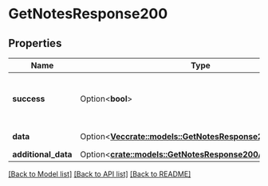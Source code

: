 # GetNotesResponse200

## Properties

Name | Type | Description | Notes
------------ | ------------- | ------------- | -------------
**success** | Option<**bool**> | If the request was successful or not | [optional]
**data** | Option<[**Vec<crate::models::GetNotesResponse200DataInner>**](getNotesResponse200_data_inner.md)> | The array of notes | [optional]
**additional_data** | Option<[**crate::models::GetNotesResponse200AdditionalData**](getNotesResponse200_additional_data.md)> |  | [optional]

[[Back to Model list]](../README.md#documentation-for-models) [[Back to API list]](../README.md#documentation-for-api-endpoints) [[Back to README]](../README.md)


